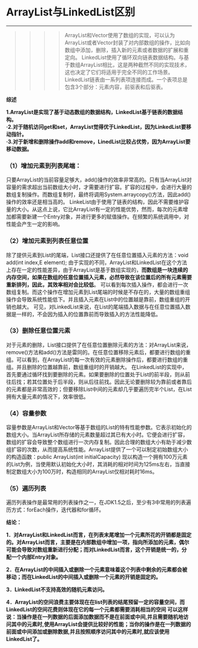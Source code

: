 # ArrayList与LinkedList区别
---
>>>>ArrayList和Vector使用了数组的实现，可以认为ArrayList或者Vector封装了对内部数组的操作，比如向数组中添加，删除，插入新的元素或者数据的扩展和重定向。
LinkedList使用了循环双向链表数据结构。与基于数组ArrayList相比，这是两种截然不同的实现技术，这也决定了它们将适用于完全不同的工作场景。
LinkedList链表由一系列表项连接而成。一个表项总是包含3个部分：元素内容，前驱表和后驱表。  

**综述**  

**1.ArrayList是实现了基于动态数组的数据结构，LinkedList基于链表的数据结构。**  
**·2.对于随机访问get和set，ArrayList觉得优于LinkedList，因为LinkedList要移动指针。**  
**·3.对于新增和删除操作add和remove，LinedList比较占优势，因为ArrayList要移动数据。**

### （1）增加元素到列表尾端：
只要ArrayList的当前容量足够大，add()操作的效率非常高的。只有当ArrayList对容量的需求超出当前数组大小时，才需要进行扩容。扩容的过程中，会进行大量的数组复制操作。而数组复制时，最终将调用System.arraycopy()方法，因此add()操作的效率还是相当高的。
LinkeList由于使用了链表的结构，因此不需要维护容量的大小。从这点上说，它比ArrayList有一定的性能优势，然而，每次的元素增加都需要新建一个Entry对象，并进行更多的赋值操作。在频繁的系统调用中，对性能会产生一定的影响。

### （2）增加元素到列表任意位置
除了提供元素到List的尾端，List接口还提供了在任意位置插入元素的方法：void add(int index,E element);
由于实现的不同，ArrayList和LinkedList在这个方法上存在一定的性能差异，由于ArrayList是基于数组实现的，**而数组是一块连续的内存空间，如果在数组的任意位置插入元素，必然导致在该位置后的所有元素需要重新排列，因此，其效率相对会比较低**。
可以看到每次插入操作，都会进行一次数组复制。而这个操作在增加元素到List尾端的时候是不存在的，大量的数组重组操作会导致系统性能低下。并且插入元素在List中的位置越是靠前，数组重组的开销也越大。
可见，对LinkedList来说，在List的尾端插入数据与在任意位置插入数据是一样的，不会因为插入的位置靠前而导致插入的方法性能降低。

### （3）删除任意位置元素
对于元素的删除，List接口提供了在任意位置删除元素的方法：对ArrayList来说，remove()方法和add()方法是雷同的。在任意位置移除元素后，都要进行数组的重组。可以看到，在ArrayList的每一次有效的元素删除操作后，都要进行数组的重组。并且删除的位置越靠前，数组重组时的开销越大。
在LinkedList的实现中，首先要通过循环找到要删除的元素。如果要删除的位置处于List的前半段，则从前往后找；若其位置处于后半段，则从后往前找。因此无论要删除较为靠前或者靠后的元素都是非常高效的；但要移除List中间的元素却几乎要遍历完半个List，在List拥有大量元素的情况下，效率很低。

### （4）容量参数
容量参数是ArrayList和Vector等基于数组的List的特有性能参数。它表示初始化的数组大小。当ArrayList所存储的元素数量超过其已有大小时。它便会进行扩容，数组的扩容会导致整个数组进行一次内存复制。因此合理的数组大小有助于减少数组扩容的次数，从而提高系统性能。ArrayList提供了一个可以制定初始数组大小的构造函数：public ArrayList(int initialCapacity) 
现以构造一个拥有100万元素的List为例，当使用默认初始化大小时，其消耗的相对时间为125ms左右，当直接制定数组大小为100万时，构造相同的ArrayList仅相对耗时16ms。

### （5）遍历列表
遍历列表操作是最常用的列表操作之一，在JDK1.5之后，至少有3中常用的列表遍历方式：forEach操作，迭代器和for循环。

**结论：**

**1．对ArrayList和LinkedList而言，在列表末尾增加一个元素所花的开销都是固定的。对ArrayList而言，主要是在内部数组中增加一项，指向所添加的元素，偶尔可能会导致对数组重新进行分配；而对LinkedList而言，这个开销是统一的，分配一个内部Entry对象。**  

**2．在ArrayList的中间插入或删除一个元素意味着这个列表中剩余的元素都会被移动；而在LinkedList的中间插入或删除一个元素的开销是固定的。**

**3．LinkedList不支持高效的随机元素访问。**

**4．ArrayList的空间浪费主要体现在在list列表的结尾预留一定的容量空间，而LinkedList的空间花费则体现在它的每一个元素都需要消耗相当的空间
可以这样说：当操作是在一列数据的后面添加数据而不是在前面或中间,并且需要随机地访问其中的元素时,使用ArrayList会提供比较好的性能；当你的操作是在一列数据的前面或中间添加或删除数据,并且按照顺序访问其中的元素时,就应该使用LinkedList了。**
